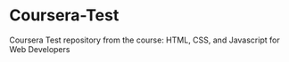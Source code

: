 # Coursera-Test
Coursera Test repository from the course: HTML, CSS, and Javascript for Web Developers
